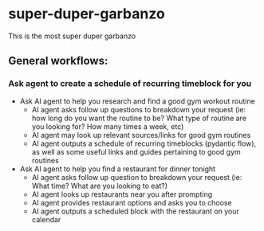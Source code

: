 # super-duper-garbanzo

This is the most super duper garbanzo

## General workflows:

### Ask agent to create a schedule of recurring timeblock for you

- Ask AI agent to help you research and find a good gym workout routine
  - AI agent asks follow up questions to breakdown your request (ie: how long do you want the routine to be? What type of routine are you looking for? How many times a week, etc)
  - AI agent may look up relevant sources/links for good gym routines
  - AI agent outputs a schedule of recurring timeblocks (pydantic flow), as well as some useful links and guides pertaining to good gym routines
- Ask AI agent to help you find a restaurant for dinner tonight
  - AI agent asks follow up question to breakdown your request (ie: What time? What are you looking to eat?)
  - AI agent looks up restaurants near you after prompting
  - AI agent provides restaurant options and asks you to choose
  - AI agent outputs a scheduled block with the restaurant on your calendar
